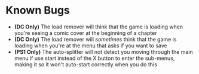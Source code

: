 # Known Bugs
* **(DC Only)** The load remover will think that the game is loading when you're seeing a comic cover at the beginning of a chapter
* **(DC Only)** The load remover will *sometimes* think that the game is loading when you're at the menu that asks if you want to save
* **(PS1 Only)** The auto-splitter will not detect you moving through the main menu if use start instead of the X button to enter the sub-menus, making it so it won't auto-start correctly when you do this
